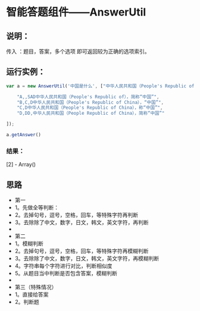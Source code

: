 # 智能答题组件——AnswerUtil


## 说明：
传入 ：题目，答案，多个选项
即可返回较为正确的选项索引。

## 运行实例：
```javascript
var a = new AnswerUtil('中国是什么', ["中华人民共和国（People's Republic of China），简称“中国”"], [

    "A,,SAD中华人民共和国（People's Republic of），简称“中国”",
    "B,C,D中华人民共和国（People's Republic of China），“中国”",
    "C,D中华人民共和国（People's Republic of China），称“中国”",
    "D,DD,中华人民共和国（People Republic of China），简称“中国”"

]);

a.getAnswer()
```
### 结果：
[2] - Array()

## 思路

 * 第一
 * 1。先做全等判断：
 * 2。去掉句号，逗号，空格，回车，等特殊字符再判断
 * 3。去除除了中文，数字，日文，韩文，英文字符，再判断
 * 
 * 第二
 * 1。模糊判断
 * 2。去掉句号，逗号，空格，回车，等特殊字符再模糊判断
 * 3。去除除了中文，数字，日文，韩文，英文字符，再模糊判断
 * 4。字符串每个字符进行对比，判断相似度
 * 5。从题目当中判断是否包含答案，模糊判断
 * 
 * 第三（特殊情况）
 * 1。直接给答案
 * 2。判断题


